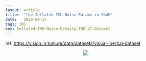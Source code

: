 ```yaml
---
layout: article
title:  "the Inflated IMU Noise Params in SLAM"
date:   2020-09-17
tags: INS
key: Inflated-IMU-Noise-Density-TUM-VI-Dataset
---
```


ref: https://vision.in.tum.de/data/datasets/visual-inertial-dataset

<p align="center">
  <img src="../images/ins/IMU-Noise-Density-TUM-VI-Dataset.png">
</p>

